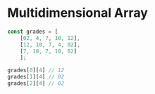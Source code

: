 # Multidimensional Array

```javascript
const grades = [
    [02, 4, 7, 10, 12],
    [12, 10, 7, 4, 02],
    [7, 10, 7, 10, 02]
    ];

grades[0][4] // 12
grades[1][4] // 02
grades[2][4] // 02
```